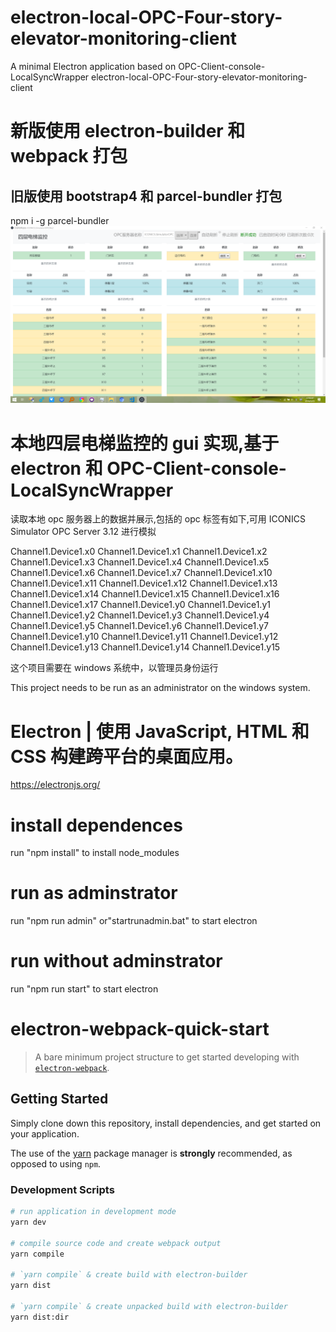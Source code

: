 # electron-local-OPC-Four-story-elevator-monitoring-client

A minimal Electron application based on OPC-Client-console-LocalSyncWrapper
electron-local-OPC-Four-story-elevator-monitoring-client

# 新版使用 electron-builder 和 webpack 打包

## 旧版使用 bootstrap4 和 parcel-bundler 打包

npm i -g parcel-bundler
<img  src="bootstrap4版四层电梯.png" >

# 本地四层电梯监控的 gui 实现,基于 electron 和 OPC-Client-console-LocalSyncWrapper

读取本地 opc 服务器上的数据并展示,包括的 opc 标签有如下,可用 ICONICS Simulator OPC Server 3.12 进行模拟

Channel1.Device1.x0 Channel1.Device1.x1 Channel1.Device1.x2 Channel1.Device1.x3 Channel1.Device1.x4 Channel1.Device1.x5 Channel1.Device1.x6 Channel1.Device1.x7 Channel1.Device1.x10 Channel1.Device1.x11 Channel1.Device1.x12 Channel1.Device1.x13 Channel1.Device1.x14 Channel1.Device1.x15 Channel1.Device1.x16 Channel1.Device1.x17 Channel1.Device1.y0 Channel1.Device1.y1 Channel1.Device1.y2 Channel1.Device1.y3 Channel1.Device1.y4 Channel1.Device1.y5 Channel1.Device1.y6 Channel1.Device1.y7 Channel1.Device1.y10 Channel1.Device1.y11 Channel1.Device1.y12 Channel1.Device1.y13 Channel1.Device1.y14 Channel1.Device1.y15

这个项目需要在 windows 系统中，以管理员身份运行

This project needs to be run as an administrator on the windows system.

# Electron | 使用 JavaScript, HTML 和 CSS 构建跨平台的桌面应用。

https://electronjs.org/

# install dependences

run "npm install" to install node_modules

# run as adminstrator

run "npm run admin" or"startrunadmin.bat" to start electron

# run without adminstrator

run "npm run start" to start electron

# electron-webpack-quick-start

> A bare minimum project structure to get started developing with [`electron-webpack`](https://github.com/electron-userland/electron-webpack).

## Getting Started

Simply clone down this repository, install dependencies, and get started on your application.

The use of the [yarn](https://yarnpkg.com/) package manager is **strongly** recommended, as opposed to using `npm`.

### Development Scripts

```bash
# run application in development mode
yarn dev

# compile source code and create webpack output
yarn compile

# `yarn compile` & create build with electron-builder
yarn dist

# `yarn compile` & create unpacked build with electron-builder
yarn dist:dir
```

